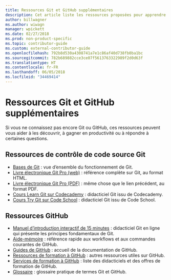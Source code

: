 ```yaml
---
title: Ressources Git et GitHub supplémentaires
description: Cet article liste les ressources proposées pour apprendre à utiliser Git et GitHub en vue de contribuer au contenu docs.microsoft.com.
author: billwagner
ms.author: wiwagn
manager: wpickett
ms.date: 02/27/2018
ms.prod: non-product-specific
ms.topic: contributor-guide
ms.custom: external-contributor-guide
ms.openlocfilehash: 792b8d530a4308741a7e1c86af40d738fb0ba1bc
ms.sourcegitcommit: 782b689882cce3ce07f5613763322989f2d0d63f
ms.translationtype: HT
ms.contentlocale: fr-FR
ms.lasthandoff: 06/05/2018
ms.locfileid: "34469414"
---
```

# <a name="additional-git-and-github-resources"></a>Ressources Git et GitHub supplémentaires

Si vous ne connaissez pas encore Git ou GitHub, ces ressources peuvent vous aider à les découvrir, à gagner en productivité ou à répondre à certaines questions.

## <a name="git-source-control-resources"></a>Ressources de contrôle de code source Git

- [Bases de Git](https://go.microsoft.com/fwlink/?linkid=853939) : vue d’ensemble du fonctionnement de Git.
- [Livre électronique Git Pro (web)](https://go.microsoft.com/fwlink/?linkid=853940) : référence complète sur Git, au format HTML.
- [Livre électronique Git Pro (PDF)](https://progit2.s3.amazonaws.com/en/2016-03-22-f3531/progit-en.1084.pdf) : même chose que le lien précédent, au format PDF.
- [Cours Learn Git sur Codecademy](https://www.codecademy.com/learn/learn-git) : didacticiel Git issu de Codecademy.
- [Cours Try Git sur Code School](https://www.codeschool.com/courses/try-git) : didacticiel Git issu de Code School.

## <a name="github-resources"></a>Ressources GitHub

- [Manuel d’introduction interactif de 15 minutes](https://try.github.io/) : didacticiel Git en ligne qui présente les principes fondamentaux de Git.
- [Aide-mémoire](https://go.microsoft.com/fwlink/?linkid=853941) : référence rapide aux workflows et aux commandes courantes de GitHub.
- [Guides de GitHub](https://guides.github.com/) : accueil de la documentation de GitHub.
- [Ressources de formation à GitHub](https://help.github.com/articles/git-and-github-learning-resources/) : autres ressources utiles sur GitHub.
- [Services de formation à GitHub](https://services.github.com/training/) : liste des didacticiels et des offres de formation de GitHub.
- [Glossaire](https://help.github.com/articles/github-glossary) : glossaire pratique de termes Git et GitHub.
